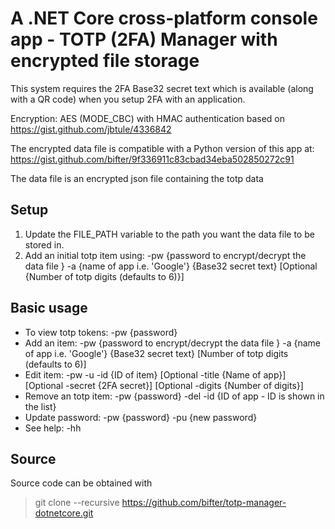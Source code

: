 # A .NET Core cross-platform console app - TOTP (2FA) Manager with encrypted file storage #

This system requires the 2FA Base32 secret text which is available (along with a QR code) when you setup 2FA with an application.

Encryption: AES (MODE_CBC) with HMAC authentication based on https://gist.github.com/jbtule/4336842

The encrypted data file is compatible with a Python version of this app at: https://gist.github.com/bifter/9f336911c83cbad34eba502850272c91

The data file is an encrypted json file containing the totp data

## Setup ##
1. Update the FILE_PATH variable to the path you want the data file to be stored in.
2. Add an initial totp item using: -pw {password to encrypt/decrypt the data file } -a {name of app i.e. 'Google'} {Base32 secret text} [Optional {Number of totp digits (defaults to 6)}]

## Basic usage ##
* To view totp tokens: -pw {password}
* Add an item: -pw {password to encrypt/decrypt the data file } -a {name of app i.e. 'Google'} {Base32 secret text} [Number of totp digits (defaults to 6)]
* Edit item: -pw -u -id {ID of item} [Optional -title {Name of app}] [Optional -secret {2FA secret}] [Optional -digits {Number of digits}]
* Remove an totp item: -pw {password} -del -id {ID of app - ID is shown in the list}
* Update password: -pw {password} -pu {new password}
* See help: -hh

## Source ##
Source code can be obtained with
> git clone --recursive https://github.com/bifter/totp-manager-dotnetcore.git


